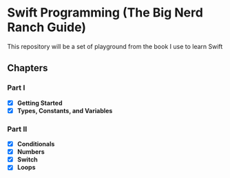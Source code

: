 # Swift Programming (The Big Nerd Ranch Guide)

This repository will be a set of playground from the book I use to learn Swift

## Chapters

### Part I

- [x] **Getting Started**
- [x] **Types, Constants, and Variables**

### Part II

- [x] **Conditionals**
- [x] **Numbers**
- [x] **Switch**
- [x] **Loops**
